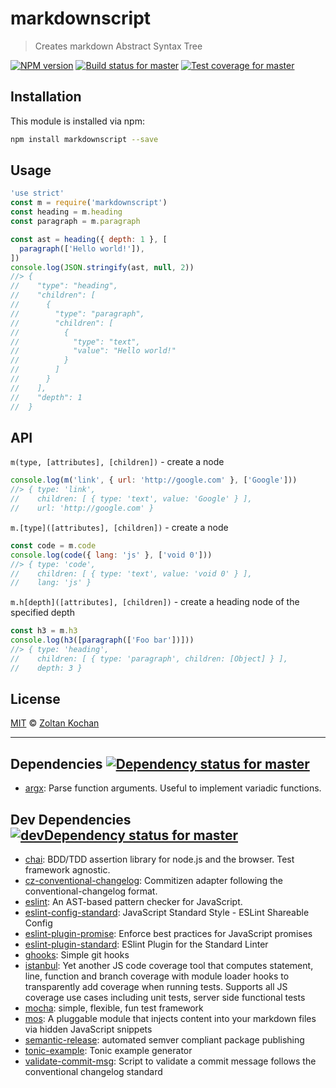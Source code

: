 <!--@'# ' + package.name-->
# markdownscript
<!--/@-->

<!--@'> ' + package.description-->
> Creates markdown Abstract Syntax Tree
<!--/@-->

<!--@shields.flatSquare('npm', 'travis', 'coveralls')-->
[![NPM version](https://img.shields.io/npm/v/markdownscript.svg?style=flat-square)](https://www.npmjs.com/package/markdownscript) [![Build status for master](https://img.shields.io/travis/zkochan/markdownscript/master.svg?style=flat-square)](https://travis-ci.org/zkochan/markdownscript) [![Test coverage for master](https://img.shields.io/coveralls/zkochan/markdownscript/master.svg?style=flat-square)](https://coveralls.io/r/zkochan/markdownscript?branch=master)
<!--/@-->

<!--@installation()-->
## Installation

This module is installed via npm:

```sh
npm install markdownscript --save
```
<!--/@-->

## Usage

<!--@example('./example.js')-->
```js
'use strict'
const m = require('markdownscript')
const heading = m.heading
const paragraph = m.paragraph

const ast = heading({ depth: 1 }, [
  paragraph(['Hello world!']),
])
console.log(JSON.stringify(ast, null, 2))
//> {
//    "type": "heading",
//    "children": [
//      {
//        "type": "paragraph",
//        "children": [
//          {
//            "type": "text",
//            "value": "Hello world!"
//          }
//        ]
//      }
//    ],
//    "depth": 1
//  }
```

## API

`m(type, [attributes], [children])` - create a node

```js
console.log(m('link', { url: 'http://google.com' }, ['Google']))
//> { type: 'link',
//    children: [ { type: 'text', value: 'Google' } ],
//    url: 'http://google.com' }
```

`m.[type]([attributes], [children])` - create a node

```js
const code = m.code
console.log(code({ lang: 'js' }, ['void 0']))
//> { type: 'code',
//    children: [ { type: 'text', value: 'void 0' } ],
//    lang: 'js' }
```

`m.h[depth]([attributes], [children])` - create a heading node of the specified depth

```js
const h3 = m.h3
console.log(h3([paragraph(['Foo bar'])]))
//> { type: 'heading',
//    children: [ { type: 'paragraph', children: [Object] } ],
//    depth: 3 }
```
<!--/@-->

<!--@license()-->
## License

[MIT](./LICENSE) © [Zoltan Kochan](http://kochan.io)
<!--/@-->

* * *

<!--@dependencies({ shield: 'flat-square' })-->
## <a name="dependencies">Dependencies</a> [![Dependency status for master](https://img.shields.io/david/zkochan/markdownscript/master.svg?style=flat-square)](https://david-dm.org/zkochan/markdownscript/master)

- [argx](https://github.com/okunishinishi/node-argx): Parse function arguments. Useful to implement variadic functions.

<!--/@-->

<!--@devDependencies({ shield: 'flat-square' })-->
## <a name="dev-dependencies">Dev Dependencies</a> [![devDependency status for master](https://img.shields.io/david/dev/zkochan/markdownscript/master.svg?style=flat-square)](https://david-dm.org/zkochan/markdownscript/master#info=devDependencies)

- [chai](https://github.com/chaijs/chai): BDD/TDD assertion library for node.js and the browser. Test framework agnostic.
- [cz-conventional-changelog](https://github.com/commitizen/cz-conventional-changelog): Commitizen adapter following the conventional-changelog format.
- [eslint](https://github.com/eslint/eslint): An AST-based pattern checker for JavaScript.
- [eslint-config-standard](https://github.com/feross/eslint-config-standard): JavaScript Standard Style - ESLint Shareable Config
- [eslint-plugin-promise](https://github.com/xjamundx/eslint-plugin-promise): Enforce best practices for JavaScript promises
- [eslint-plugin-standard](https://github.com/xjamundx/eslint-plugin-standard): ESlint Plugin for the Standard Linter
- [ghooks](https://github.com/gtramontina/ghooks): Simple git hooks
- [istanbul](https://github.com/gotwarlost/istanbul): Yet another JS code coverage tool that computes statement, line, function and branch coverage with module loader hooks to transparently add coverage when running tests. Supports all JS coverage use cases including unit tests, server side functional tests
- [mocha](https://github.com/mochajs/mocha): simple, flexible, fun test framework
- [mos](https://github.com/zkochan/mos): A pluggable module that injects content into your markdown files via hidden JavaScript snippets
- [semantic-release](https://github.com/semantic-release/semantic-release): automated semver compliant package publishing
- [tonic-example](https://github.com/zkochan/tonic-example): Tonic example generator
- [validate-commit-msg](https://github.com/kentcdodds/validate-commit-msg): Script to validate a commit message follows the conventional changelog standard

<!--/@-->
